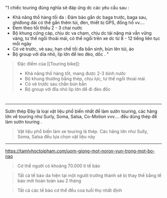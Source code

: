 
"1 chiếc touring đúng nghĩa sẽ đáp ứng dc các yêu cầu sau :

+ Khả năng thồ hàng tối đa : Đảm bảo gắn dc baga trước, baga sau, ghiđong dài có thể gắn thêm túi, đèn, thiết bị GPS, đồng hồ vv....
+ Đem theo tối thiểu 2 - 3 chai nước
+ Bộ khung cứng cáp, chịu dc va chạm, chịu dc tải nặng mà vẫn vững vàng, tư thế ngồi thoải mái, có thể ngồi trên xe dc từ 8 - 12 tiếng liên tục mỗi ngày
+ Có vè trước, vè sau, hạn chế tối đa bắn sình, bùn lên túi, áo
+ Bộ group với dĩa nhỏ, líp lớn để leo đèo, dốc .
"
> Đặc điểm của [[Touring bike]]:
> - Khả năng thồ hàng tốt, mang được 2-3 bình nước
> - Bộ khung thường bằng thép, chịu lực, tư thế ngồi thoải mái
> - Có vè trước sau chắn bùn bắn
> - Bộ group với đĩa nhỏ líp lớn để đi đèo đốc
# 
---

Sườn thép
Đây là loại vật liệu phổ biến nhất để làm sườn touring, các hãng lớn về touring như Surly, Soma, Salsa, Co-Motion vvv.... đều dùng thép để làm sườn touring .
> Vật liệu phổ biến làm xe touring là thép. Các hãng lớn như Sully, Soma, Salsa đều lựa chọn vật liệu này

---
https://tamlyhoctoipham.com/uom-giong-mot-noron-vun-trong-mot-bo-nao
> Cơ thể người có khoảng 70.000 tỉ tế bào

> Tất cả tế bào da hiện tại một người trưởng thành sẽ bị thay thế bằng tế bào mới hoàn toàn sau 2 tháng

> Tất cả các tế bào cơ thể đều coa tuổi thọ nhất định



